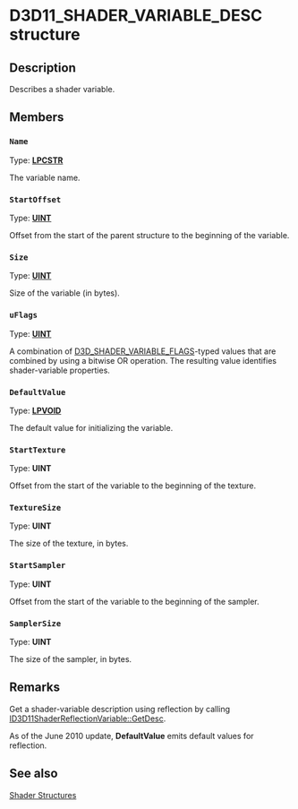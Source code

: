 # D3D11_SHADER_VARIABLE_DESC structure

## Description

Describes a shader variable.

## Members

### `Name`

Type: **[LPCSTR](https://learn.microsoft.com/windows/desktop/WinProg/windows-data-types)**

The variable name.

### `StartOffset`

Type: **[UINT](https://learn.microsoft.com/windows/desktop/WinProg/windows-data-types)**

Offset from the start of the parent structure to the beginning of the variable.

### `Size`

Type: **[UINT](https://learn.microsoft.com/windows/desktop/WinProg/windows-data-types)**

Size of the variable (in bytes).

### `uFlags`

Type: **[UINT](https://learn.microsoft.com/windows/desktop/WinProg/windows-data-types)**

A combination of [D3D_SHADER_VARIABLE_FLAGS](https://learn.microsoft.com/windows/desktop/api/d3dcommon/ne-d3dcommon-d3d_shader_variable_flags)-typed values that are combined by using a bitwise OR operation. The resulting value identifies shader-variable properties.

### `DefaultValue`

Type: **[LPVOID](https://learn.microsoft.com/windows/desktop/WinProg/windows-data-types)**

The default value for initializing the variable.

### `StartTexture`

Type: **UINT**

Offset from the start of the variable to the beginning of the texture.

### `TextureSize`

Type: **UINT**

The size of the texture, in bytes.

### `StartSampler`

Type: **UINT**

Offset from the start of the variable to the beginning of the sampler.

### `SamplerSize`

Type: **UINT**

The size of the sampler, in bytes.

## Remarks

Get a shader-variable description using reflection by calling [ID3D11ShaderReflectionVariable::GetDesc](https://learn.microsoft.com/windows/desktop/api/d3d11shader/nf-d3d11shader-id3d11shaderreflectionvariable-getdesc).

As of the June 2010 update, **DefaultValue** emits default values for reflection.

## See also

[Shader Structures](https://learn.microsoft.com/windows/desktop/direct3d11/d3d11-graphics-reference-shader-structures)
